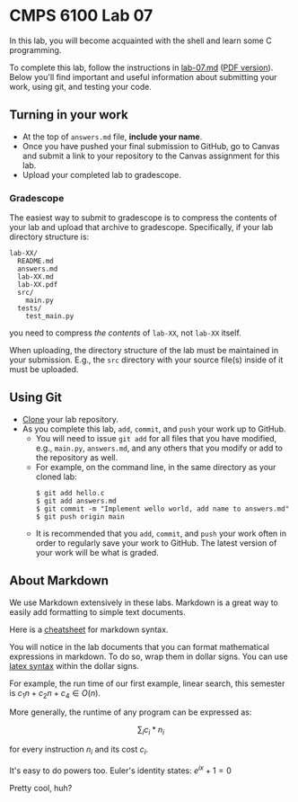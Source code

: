 # CMPS 6100  Lab 07

In this lab, you will become acquainted with the shell and learn some C programming.

To complete this lab, follow the instructions in [lab-07.md](lab-07.md) ([PDF version](lab-07.pdf)). Below you'll find important and useful information about submitting your work, using git, and testing your code. 

## Turning in your work
- At the top of `answers.md` file, **include your name**.
- Once you have pushed your final submission to GitHub, go to Canvas and submit a link to your repository to the Canvas assignment for this lab.
- Upload your completed lab to gradescope. 

### Gradescope

The easiest way to submit to gradescope is to compress the contents of your lab and upload that archive to gradescope. Specifically, if your lab directory structure is:

```
lab-XX/
  README.md
  answers.md
  lab-XX.md
  lab-XX.pdf
  src/
    main.py
  tests/
    test_main.py
```

you need to compress *the contents* of `lab-XX`, not `lab-XX` itself.

When uploading, the directory structure of the lab must be maintained in your submission. E.g., the `src` directory with your source file(s) inside of it must be uploaded.

## Using Git 
- [Clone] your lab repository.
- As you complete this lab, `add`, `commit`, and `push` your work up to GitHub. 
  - You will need to issue `git add` for all files that you have modified, e.g., `main.py`, `answers.md`, and any others that you modify or add to the repository as well.
  - For example, on the command line, in the same directory as your cloned lab:
    ```
    $ git add hello.c
    $ git add answers.md
    $ git commit -m "Implement wello world, add name to answers.md"
    $ git push origin main
    ```
  - It is recommended that you `add`, `commit`, and `push` your work often in order to regularly save your work to GitHub. The latest version of your work will be what is graded.

## About Markdown

We use Markdown extensively in these labs. Markdown is a great way to easily add formatting to simple text documents.

Here is a [cheatsheet] for markdown syntax.

You will notice in the lab documents that you can format mathematical expressions in markdown. To do so, wrap them in dollar signs. You can use [latex syntax] within the dollar signs. 

For example, the run time of our first example, linear search, this semester is $c_1n + c_2n + c_4 \in O(n)$. 

More generally, the runtime of any program can be expressed as:

$$\sum_i c_i * n_i$$

for every instruction $n_i$ and its cost $c_i$.

It's easy to do powers too. Euler's identity states: $e^{ix} + 1 = 0$

Pretty cool, huh?

[Clone]: https://docs.github.com/en/github/creating-cloning-and-archiving-repositories/cloning-a-repository-from-github/cloning-a-repository
[cheatsheet]: https://github.com/adam-p/markdown-here/wiki/Markdown-Cheatsheet
[latex syntax]: https://docs.github.com/en/get-started/writing-on-github/working-with-advanced-formatting/writing-mathematical-expressions
